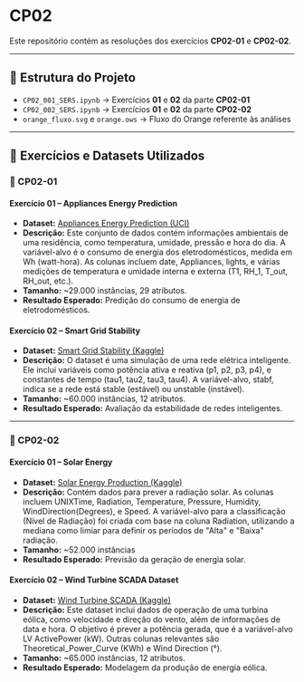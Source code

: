 # CP02 

Este repositório contém as resoluções dos exercícios **CP02-01** e **CP02-02**.

---

## 📂 Estrutura do Projeto

- `CP02_001_SERS.ipynb` → Exercícios **01** e **02** da parte **CP02-01**  
- `CP02_002_SERS.ipynb` → Exercícios **01** e **02** da parte **CP02-02**  
- `orange_fluxo.svg` e `orange.ows` → Fluxo do Orange referente às análises 

---

## 📑 Exercícios e Datasets Utilizados

### 🔹 CP02-01

#### **Exercício 01 – Appliances Energy Prediction**  
- **Dataset:** [Appliances Energy Prediction (UCI)](https://archive.ics.uci.edu/dataset/374/appliances+energy+prediction)  
- **Descrição:**  Este conjunto de dados contém informações ambientais de uma residência, como temperatura, umidade, pressão e hora do dia. A variável-alvo é o consumo de energia dos eletrodomésticos, medida em Wh (watt-hora). As colunas incluem date, Appliances, lights, e várias medições de temperatura e umidade interna e externa (T1, RH_1, T_out, RH_out, etc.).
- **Tamanho:** ~29.000 instâncias, 29 atributos.
- **Resultado Esperado:** Predição do consumo de energia de eletrodomésticos.

#### **Exercício 02 – Smart Grid Stability**  
- **Dataset:** [Smart Grid Stability (Kaggle)](https://www.kaggle.com/datasets/pcbreviglieri/smart-grid-stability)  
- **Descrição:** O dataset é uma simulação de uma rede elétrica inteligente. Ele inclui variáveis como potência ativa e reativa (p1, p2, p3, p4), e constantes de tempo (tau1, tau2, tau3, tau4). A variável-alvo, stabf, indica se a rede está stable (estável) ou unstable (instável).
- **Tamanho:** ~60.000 instâncias, 12 atributos.
- **Resultado Esperado:** Avaliação da estabilidade de redes inteligentes.

---

### 🔹 CP02-02

#### **Exercício 01 – Solar Energy**  
- **Dataset:** [Solar Energy Production (Kaggle)](https://www.kaggle.com/datasets/dronio/SolarEnergy)  
- **Descrição:** Contém dados para prever a radiação solar. As colunas incluem UNIXTime, Radiation, Temperature, Pressure, Humidity, WindDirection(Degrees), e Speed. A variável-alvo para a classificação (Nível de Radiação) foi criada com base na coluna Radiation, utilizando a mediana como limiar para definir os períodos de "Alta" e "Baixa" radiação.
- **Tamanho:** ~52.000 instâncias
- **Resultado Esperado:** Previsão da geração de energia solar.

#### **Exercício 02 – Wind Turbine SCADA Dataset**  
- **Dataset:** [Wind Turbine SCADA (Kaggle)](https://www.kaggle.com/datasets/berkerisen/wind-turbine-scada-dataset)  
- **Descrição:** Este dataset inclui dados de operação de uma turbina eólica, como velocidade e direção do vento, além de informações de data e hora. O objetivo é prever a potência gerada, que é a variável-alvo LV ActivePower (kW). Outras colunas relevantes são Theoretical_Power_Curve (KWh) e Wind Direction (°).
- **Tamanho:** ~65.000 instâncias, 12 atributos.
- **Resultado Esperado:** Modelagem da produção de energia eólica.
